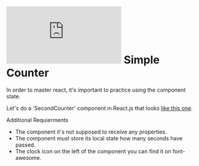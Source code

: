 # ![alt text](https://assets.breatheco.de/apis/img/images.php?blob&random&cat=icon&tags=breathecode,32) Simple Counter

In order to master react, it's important to practice using the component state.

Let's do a 'SecondCounter' component in React.js that looks [like this one](https://breatheco-de.github.io/full-stack-projects/p/javascript/beginner/other/simple-counter/preview.gif).

Additional Requierments

- The component it's not supposed to receive any properties.
- The component must store its local state how many seconds have passed.
- The clock icon on the left of the component you can find it on font-awesome.